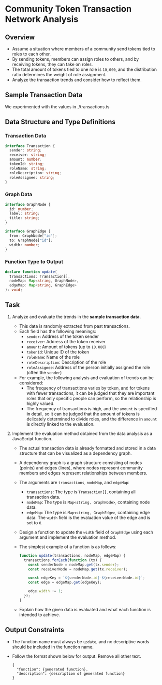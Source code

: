 # Community Token Transaction Network Analysis

## Overview

- Assume a situation where members of a community send tokens tied to roles to each other.
- By sending tokens, members can assign roles to others, and by receiving tokens, they can take on roles.
- The total amount of tokens tied to one role is `10,000`, and the distribution ratio determines the weight of role assignment.
- Analyze the transaction trends and consider how to reflect them.

## Sample Transaction Data

We experimented with the values in ./transactions.ts

## Data Structure and Type Definitions

### Transaction Data

```typescript
interface Transaction {
  sender: string;
  receiver: string;
  amount: number;
  tokenId: string;
  roleName: string;
  roleDescription: string;
  roleAssignee: string;
}
```

### Graph Data

```typescript
interface GraphNode {
  id: number;
  label: string;
  title: string;
}

interface GraphEdge {
  from: GraphNode["id"];
  to: GraphNode["id"];
  width: number;
}
```

### Function Type to Output

```typescript
declare function update(
  transactions: Transaction[],
  nodeMap: Map<string, GraphNode>,
  edgeMap: Map<string, GraphEdge>
): void;
```

## Task

1. Analyze and evaluate the trends in the **sample transaction data**.

   - This data is randomly extracted from past transactions.
   - Each field has the following meanings:
     - `sender`: Address of the token sender
     - `receiver`: Address of the token receiver
     - `amount`: Amount of tokens (up to `10,000`)
     - `tokenId`: Unique ID of the token
     - `roleName`: Name of the role
     - `roleDescription`: Description of the role
     - `roleAssignee`: Address of the person initially assigned the role (often the `sender`)
   - For example, the following analysis and evaluation of trends can be considered:
     - The frequency of transactions varies by token, and for tokens with fewer transactions, it can be judged that they are important roles that only specific people can perform, so the relationship is highly valued.
     - The frequency of transactions is high, and the `amount` is specified in detail, so it can be judged that the amount of tokens is delicately determined to divide roles, and the difference in `amount` is directly linked to the evaluation.

2. Implement the evaluation method obtained from the data analysis as a JavaScript function.

   - The actual transaction data is already formatted and stored in a data structure that can be visualized as a dependency graph.
   - A dependency graph is a graph structure consisting of nodes (points) and edges (lines), where nodes represent community members and edges represent relationships between members.
   - The arguments are `transactions`, `nodeMap`, and `edgeMap`:
     - `transactions`: The type is `Transaction[]`, containing all transaction data.
     - `nodeMap`: The type is `Map<string, GraphNode>`, containing node data.
     - `edgeMap`: The type is `Map<string, GraphEdge>`, containing edge data. The `width` field is the evaluation value of the edge and is set to `0`.
   - Design a function to update the `width` field of `GraphEdge` using each argument and implement the evaluation method.
   - The simplest example of a function is as follows:

     ```javascript
     function update(transactions, nodeMap, edgeMap) {
       transactions.forEach(function (tx) {
         const senderNode = nodeMap.get(tx.sender);
         const receiverNode = nodeMap.get(tx.receiver);

         const edgeKey = `${senderNode.id}-${receiverNode.id}`;
         const edge = edgeMap.get(edgeKey);

         edge.width += 1;
       });
     }
     ```

   - Explain how the given data is evaluated and what each function is intended to achieve.

## Output Constraints

- The function name must always be `update`, and no descriptive words should be included in the function name.
- Follow the format shown below for output. Remove all other text.

  ```text
  {
    "function": {generated function},
    "description": {description of generated function}
  }
  ```

